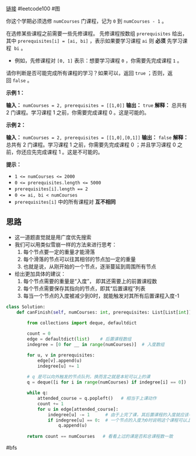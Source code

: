 [链接](https://leetcode.cn/problems/course-schedule/description/?envType=study-plan-v2&envId=top-100-liked) #leetcode100 #图


你这个学期必须选修 `numCourses` 门课程，记为 `0` 到 `numCourses - 1` 。

在选修某些课程之前需要一些先修课程。 先修课程按数组 `prerequisites` 给出，其中 `prerequisites[i] = [ai, bi]` ，表示如果要学习课程 `ai` 则 **必须** 先学习课程  `bi` 。

- 例如，先修课程对 `[0, 1]` 表示：想要学习课程 `0` ，你需要先完成课程 `1` 。

请你判断是否可能完成所有课程的学习？如果可以，返回 `true` ；否则，返回 `false` 。

**示例 1：**

**输入：** `numCourses = 2, prerequisites = [[1,0]]`
**输出：** `true`
**解释：** 总共有 2 门课程。学习课程 1 之前，你需要完成课程 0 。这是可能的。

**示例 2：**

**输入：** `numCourses = 2, prerequisites = [[1,0],[0,1]]`
**输出：** `false`
**解释：** 总共有 2 门课程。学习课程 1 之前，你需要先完成​课程 0 ；并且学习课程 0 之前，你还应先完成课程 1 。这是不可能的。

**提示：**

- `1 <= numCourses <= 2000`
- `0 <= prerequisites.length <= 5000`
- `prerequisites[i].length == 2`
- `0 <= ai, bi < numCourses`
- `prerequisites[i]` 中的所有课程对 **互不相同**


## 思路

- 这一道题直觉就是用广度优先搜索
- 我们可以用类似雪崩一样的方法来进行思考：
  1. 每个节点要一定的重量才能滑落
  2. 每个滑落的节点可以往其相邻的节点加一定的重量
  3. 也就是说，从刚开始的一个节点，逐渐蔓延到周围所有节点
- 给出更加具体的建议：
  1. 每个节点需要的重量是“入度”， 即其还需要上的前置课程数
  2. 每个节点需要保存其指向的节点，即其“后置课程”列表
  3. 每当一个节点的入度被减少到0时，就能触发对其所有后置课程入度-1

```python
class Solution:
    def canFinish(self, numCourses: int, prerequisites: List[List[int]]) -> bool:
        
        from collections import deque, defaultdict

        count = 0
        edge = defaultdict(list)    # 后置课程数组
        indegree = [0 for __ in range(numCourses)]  # 入度数组

        for u, v in prerequisites:
            edge[v].append(u)     
            indegree[u] += 1
        
        # q 是可以向外触发的节点队列，换而言之就是本轮可以上的课
        q = deque([i for i in range(numCourses) if indegree[i] == 0])

        while q:  
            attended_course = q.popleft()   # 相当于上课动作
            count += 1   
            for u in edge[attended_course]:
                indegree[u] -= 1      # 由于上完了课，其后置课程的入度就应该-1
                if indegree[u] == 0:  # 一个节点的入度为0时说明这个课程可以上了
                    q.append(u)
        
        return count == numCourses   # 看看上过的课是否和总课程数一致
```

#bfs 